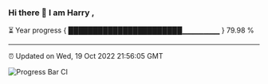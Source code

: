 ### Hi there 👋 I am Harry , 

⏳ Year progress { ███████████████████████▁▁▁▁▁▁▁ } 79.98 %

---

⏰ Updated on Wed, 19 Oct 2022 21:56:05 GMT

![Progress Bar CI](https://github.com/duykhang68/duykhang68/workflows/Progress%20Bar%20CI/badge.svg)
